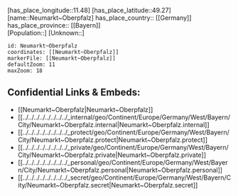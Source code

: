 ﻿---
location: [49.27,11.48] 
mapzoom: [7,12] 
mapmarker: city 
type: City
tags:
- geo/City


SpocWebEntityId: 32840
isDeleted: false
confidential: public

---
[has_place_longitude::11.48] 
[has_place_latitude::49.27] 
[name::Neumarkt~Oberpfalz] 
has_place_country:: [[Germany]]  
has_place_province:: [[Bayern]]  
[Population::] 
[Unknown::] 


```leaflet
id: Neumarkt~Oberpfalz
coordinates: [[Neumarkt~Oberpfalz]] 
markerFile: [[Neumarkt~Oberpfalz]] 
defaultZoom: 11 
maxZoom: 18
```


## Confidential Links & Embeds: 
- [[Neumarkt~Oberpfalz|Neumarkt~Oberpfalz]]  
- [[../../../../../../../../_internal/geo/Continent/Europe/Germany/West/Bayern/City/Neumarkt~Oberpfalz.internal|Neumarkt~Oberpfalz.internal]] 
- [[../../../../../../../../_protect/geo/Continent/Europe/Germany/West/Bayern/City/Neumarkt~Oberpfalz.protect|Neumarkt~Oberpfalz.protect]] 
- [[../../../../../../../../_private/geo/Continent/Europe/Germany/West/Bayern/City/Neumarkt~Oberpfalz.private|Neumarkt~Oberpfalz.private]] 
- [[../../../../../../../../_personal/geo/Continent/Europe/Germany/West/Bayern/City/Neumarkt~Oberpfalz.personal|Neumarkt~Oberpfalz.personal]] 
- [[../../../../../../../../_secret/geo/Continent/Europe/Germany/West/Bayern/City/Neumarkt~Oberpfalz.secret|Neumarkt~Oberpfalz.secret]] 
